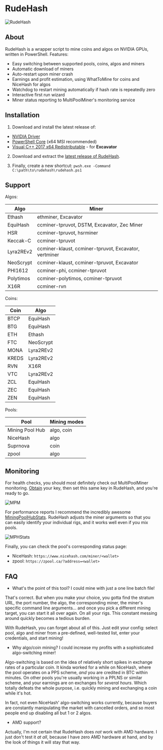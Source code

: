 # RudeHash

![RudeHash](https://i.imgur.com/kQO48jP.png "RudeHash")

## About

RudeHash is a wrapper script to mine coins and algos on NVIDIA GPUs, written in PowerShell. Features:

* Easy switching between supported pools, coins, algos and miners
* Automatic download of miners
* Auto-restart upon miner crash
* Earnings and profit estimation, using WhatToMine for coins and NiceHash for algos
* Watchdog to restart mining automatically if hash rate is repeatedly zero
* Interactive first run wizard
* Miner status reporting to MultiPoolMiner's monitoring service

## Installation

1. Download and install the latest release of:

* [NVIDIA Driver](https://www.geforce.com/drivers)
* [PowerShell Core](https://github.com/PowerShell/PowerShell/releases/latest) (x64 MSI recommended)
* [Visual C++ 2017 x64 Redistributable](https://go.microsoft.com/fwlink/?LinkId=746572) - for **Excavator**

2. Download and extract the [latest release of RudeHash](https://github.com/gradinkov/rudehash/releases/latest).

3. Finally, create a new shortcut: `pwsh.exe -Command C:\path\to\rudehash\rudehash.ps1`

## Support

Algos:

| Algo | Miner |
|---|---|
| Ethash | ethminer, Excavator |
| EquiHash | ccminer-tpruvot, DSTM, Excavator, Zec Miner |
| HSR | ccminer-tpruvot, hsrminer |
| Keccak-C | ccminer-tpruvot |
| Lyra2REv2 | ccminer-klaust, ccminer-tpruvot, Excavator, vertminer |
| NeoScrypt | ccminer-klaust, ccminer-tpruvot, Excavator |
| PHI1612 | ccminer-phi, ccminer-tpruvot |
| Polytimos | ccminer-polytimos, ccminer-tpruvot |
| X16R | ccminer-rvn |

Coins:

| Coin | Algo |
|---|---|
| BTCP | EquiHash |
| BTG | EquiHash |
| ETH | Ethash |
| FTC | NeoScrypt |
| MONA | Lyra2REv2 |
| KREDS | Lyra2REv2 |
| RVN | X16R |
| VTC | Lyra2REv2 |
| ZCL | EquiHash |
| ZEC | EquiHash |
| ZEN | EquiHash |

Pools:

| Pool | Mining modes |
|---|---|
| Mining Pool Hub | algo, coin |
| NiceHash | algo |
| Suprnova | coin |
| zpool | algo |

## Monitoring

For health checks, you should most definitely check out MultiPoolMiner monitoring. [Obtain](https://multipoolminer.io/monitor/) your key, then set this same key in RudeHash, and you're ready to go.

![MPM](https://i.imgur.com/i8NtDH6.png "MPHStats")

For performance reports I recommend the incredibly awesome [MiningPoolHubStats](https://miningpoolhubstats.com/user).
RudeHash adjusts the miner arguments so that you can easily identify your individual rigs, and it works well even if you mix pools.

![MPHStats](https://i.imgur.com/NpcUbUd.png "MPHStats")

Finally, you can check the pool's corresponding status page:

* NiceHash: `https://www.nicehash.com/miner/<wallet>`
* zpool: `https://zpool.ca/?address=<wallet>`

## FAQ

* What's the point of this tool? I could mine with just a one line batch file!

That's correct. But when you make your choice, you gotta find the stratum URL, the port number, the algo, the corresponding miner, the miner's specific command line arguments... and once you pick a different mining target, you can start it all over again. On all your rigs. This constant messing around quickly becomes a tedious burden.

With RudeHash, you can forget about all of this. Just edit your config: select pool, algo and miner from a pre-defined, well-tested list, enter your credentials, and start mining!

* Why algo/coin mining? I could increase my profits with a sophisticated algo-switching miner!

Algo-switching is based on the idea of relatively short spikes in exchange rates of a particular coin. It kinda worked for a while on NiceHash, where the pool operates on a PPS scheme, _and_ you are credited in BTC within minutes. On other pools you're usually working in a PPLNS or similar scheme, and your earnings are on exchanges for _several hours_. Which totally defeats the whole purpose, i.e. quickly mining and exchanging a coin while it's hot.

In fact, not even NiceHash' algo-switching works currently, because buyers are constantly manipulating the market with cancelled orders, and so most people end up disabling all but 1 or 2 algos.

* AMD support?

Actually, I'm not certain that RudeHash does _not_ work with AMD hardware. I just don't test it _at all_, because I have zero AMD hardware at hand, and by the look of things it will stay that way.
